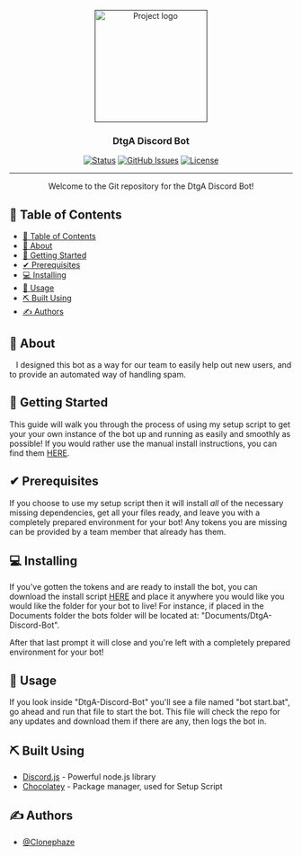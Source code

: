 <p align="center">
  <a href="" rel="noopener">
 <img width=200px height=200px src="https://media.discordapp.net/attachments/978056569994502184/1227730375850328094/Logo_Overlay.png?ex=666a1183&is=6668c003&hm=6b985a580402d8b9156b43502bd1ac6f1ccf8f4352bd35d358f70656464f0061&=&format=webp&quality=lossless&width=657&height=621" alt="Project logo"></a>
</p>
<h3 align="center">DtgA Discord Bot</h3>

<div align="center">

[![Status](https://img.shields.io/badge/status-active-success.svg)]()
[![GitHub Issues](https://img.shields.io/github/issues/Clonephaze/DtgA-Discord-Bot)](https://github.com/Clonephaze/DtgA-Discord-Bot/issues)
[![License](https://img.shields.io/badge/license-MIT-blue.svg)](/LICENSE)

</div>

---

<p align="center"> Welcome to the Git repository for the DtgA Discord Bot!
    <br> 
</p>


## 📝 Table of Contents

- [📝 Table of Contents](#-table-of-contents)
- [🧐 About ](#-about-)
- [🏁 Getting Started ](#-getting-started-)
- [✔ Prerequisites ](#-prerequisites-)
- [💻 Installing ](#-installing-)
- [🎈 Usage ](#-usage-)
- [⛏️ Built Using ](#️-built-using-)
- [✍️ Authors ](#️-authors-)

## 🧐 About <a name = "about"></a>

&nbsp;&nbsp;&nbsp;I designed this bot as a way for our team to easily help out new users, and to provide an automated way of handling spam.

## 🏁 Getting Started <a name = "getting_started"></a>

This guide will walk you through the process of using my setup script to get your your own instance of the bot up and running as easily and smoothly as possible! If you would rather use the manual install instructions, you can find them [HERE](./manualInstallInstructions.md). 

## ✔ Prerequisites <a name = "prerequisites"></a>

If you choose to use my setup script then it will install *all* of the necessary missing dependencies, get all your files ready, and leave you with a completely prepared environment for your bot! Any tokens you are missing can be provided by a team member that already has them.

## 💻 Installing <a name = "installing"></a>

 If you've gotten the tokens and are ready to install the bot, you can download the install script [HERE](https://github.com/Clonephaze/DtgA-Discord-Bot/releases/latest) and place it anywhere you would like you would like the folder for your bot to live! For instance, if placed in the Documents folder the bots folder will be located at: "Documents/DtgA-Discord-Bot".

After that last prompt it will close and you're left with a completely prepared environment for your bot!


## 🎈 Usage <a name="usage"></a>

If you look inside "DtgA-Discord-Bot" you'll see a file named "bot start.bat", go ahead and run that file to start the bot. This file will check the repo for any updates and download them if there are any, then logs the bot in.


## ⛏️ Built Using <a name = "built_using"></a>

- [Discord.js](https://discord.js.org/) - Powerful node.js library
- [Chocolatey](https://chocolatey.org/) - Package manager, used for Setup Script

## ✍️ Authors <a name = "authors"></a>

- [@Clonephaze](https://github.com/Clonephaze)